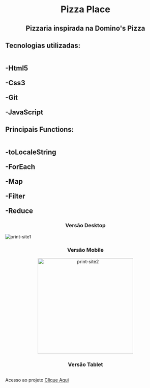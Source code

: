 <h1 align="center"> Pizza Place </h1>
<h2 align="center">Pizzaria inspirada na Domino's Pizza</h2>

<h2>Tecnologias utilizadas:
 <br> <br>
  <p>-Html5</p>
  <p>-Css3</p>
  <p>-Git</p>
  <p>-JavaScript</p>
</h2> 
<h2>Principais Functions:
 <br> <br>
 <p>-toLocaleString</p>
 <p>-ForEach</p>
 <p>-Map</p>
 <p>-Filter</p>
 <p>-Reduce</p>

</h2>

<h3 align="center"> Versão Desktop</h3>

<img src="" alt="print-site1">

<h3 align="center"> Versão Mobile</h3>

<div align="center">

<img src="" alt="print-site2" width="300px">

</div>

 <h3 align="center"> Versão Tablet</h3>

<div align="center">
 
<img src="" margin-left="200px">

 </div>
 <footer>
 <p>
  
  Acesso ao projeto <a href="" target="_blank">Clique Aqui <a>
  
 </p>
</footer>
